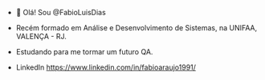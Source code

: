 - 👋 Olá! Sou @FabioLuisDias

- Recém formado em Análise e Desenvolvimento de Sistemas, na UNIFAA, VALENÇA - RJ.
  
- Estudando para me tormar um futuro QA.

- LinkedIn https://www.linkedin.com/in/fabioaraujo1991/
